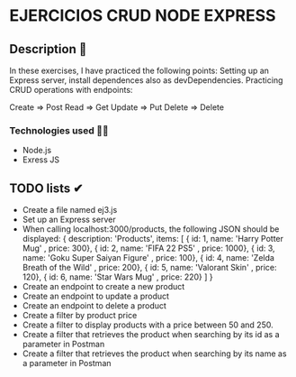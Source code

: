 # EJERCICIOS CRUD NODE EXPRESS

## Description 🤨
In these exercises, I have practiced the following points:
Setting up an Express server, install dependences also as devDependencies.
Practicing CRUD operations with endpoints:

Create => Post
Read => Get
Update => Put
Delete => Delete

### Technologies used 👩‍💻
* Node.js
* Exress JS

## TODO lists ✔

* Create a file named ej3.js
* Set up an Express server
* When calling localhost:3000/products, the following JSON should be displayed:
 {
 description: 'Products',
    items: [
        { id: 1, name: 'Harry Potter Mug' , price: 300}, 
        { id: 2, name: 'FIFA 22 PS5' , price: 1000},
        { id: 3, name: 'Goku Super Saiyan Figure' , price: 100},
        { id: 4, name: 'Zelda Breath of the Wild' , price: 200},
        { id: 5, name: 'Valorant Skin' , price: 120},
        { id: 6, name: 'Star Wars Mug' , price: 220}
    ]
}
* Create an endpoint to create a new product
* Create an endpoint to update a product
* Create an endpoint to delete a product
* Create a filter by product price
* Create a filter to display products with a price between 50 and 250.
* Create a filter that retrieves the product when searching by its id as a parameter in Postman
* Create a filter that retrieves the product when searching by its name as a parameter in Postman
